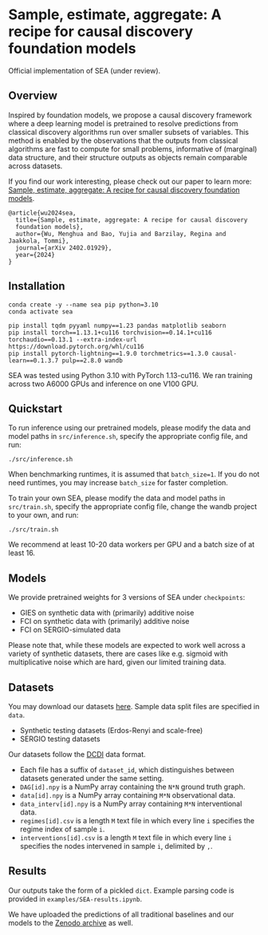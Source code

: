 # Sample, estimate, aggregate: A recipe for causal discovery foundation models

Official implementation of SEA (under review).

## Overview

Inspired by foundation models, we propose a causal
discovery framework where a deep learning model is pretrained to resolve
predictions from classical discovery algorithms run over smaller subsets of
variables. This method is enabled by the observations that the outputs from
classical algorithms are fast to compute for small problems, informative of
(marginal) data structure, and their structure outputs as objects remain
comparable across datasets.

If you find our work interesting, please check out our paper to learn more:
[Sample, estimate, aggregate: A recipe for causal discovery foundation
models](http://arxiv.org/abs/2402.01929).

```
@article{wu2024sea,
  title={Sample, estimate, aggregate: A recipe for causal discovery
  foundation models},
  author={Wu, Menghua and Bao, Yujia and Barzilay, Regina and Jaakkola, Tommi},
  journal={arXiv 2402.01929},
  year={2024}
}
```

## Installation

```
conda create -y --name sea pip python=3.10
conda activate sea

pip install tqdm pyyaml numpy==1.23 pandas matplotlib seaborn
pip install torch==1.13.1+cu116 torchvision==0.14.1+cu116 torchaudio==0.13.1 --extra-index-url https://download.pytorch.org/whl/cu116
pip install pytorch-lightning==1.9.0 torchmetrics==1.3.0 causal-learn==0.1.3.7 pulp==2.8.0 wandb
```

SEA was tested using Python 3.10 with PyTorch 1.13-cu116.
We ran training across two A6000 GPUs and inference on one V100 GPU.

## Quickstart

To run inference using our pretrained models, please modify the data and model paths in
`src/inference.sh`, specify the appropriate config file, and run:
```
./src/inference.sh
```
When benchmarking runtimes, it is assumed that `batch_size=1`.
If you do not need runtimes, you may increase `batch_size` for faster
completion.

To train your own SEA, please modify the data and model paths in
`src/train.sh`, specify the appropriate config file, change the wandb
project to your own, and run:
```
./src/train.sh
```
We recommend at least 10-20 data workers per GPU and a batch size of at least
16.

## Models

We provide pretrained weights for 3 versions of SEA under `checkpoints`:
- GIES on synthetic data with (primarily) additive noise
- FCI on synthetic data with (primarily) additive noise
- FCI on SERGIO-simulated data

Please note that, while these models are expected to work well across a
variety of synthetic datasets, there are cases like e.g. sigmoid with
multiplicative noise which are hard, given our limited training data.

## Datasets

You may download our datasets [here](https://zenodo.org/records/10611036).
Sample data split files are specified in `data`.
- Synthetic testing datasets (Erdos-Renyi and scale-free)
- SERGIO testing datasets

Our datasets follow the [DCDI](https://github.com/slachapelle/dcdi) data format.
- Each file has a suffix of `dataset_id`, which distinguishes between datasets
  generated under the same setting.
- `DAG[id].npy` is a NumPy array containing the `N*N` ground truth graph.
- `data[id].npy` is a NumPy array containing `M*N` observational data.
- `data_interv[id].npy` is a NumPy array containing `M*N` interventional data.
- `regimes[id].csv` is a length `M` text file in which every line `i` specifies
  the regime index of sample `i`.
- `interventions[id].csv` is a length `M` text file in which every line `i` specifies
  the nodes intervened in sample `i`, delimited by `,`.

## Results

Our outputs take the form of a pickled `dict`. Example parsing code is provided
in `examples/SEA-results.ipynb`.

We have uploaded the predictions of all traditional baselines and our models
to the [Zenodo archive](https://zenodo.org/records/10611036) as well.

